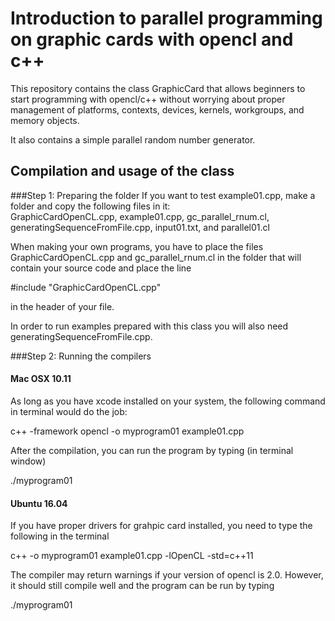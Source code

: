 # Introduction to parallel programming on graphic cards with opencl and c++
This repository contains the class GraphicCard that allows beginners to start programming with opencl/c++ without worrying about proper management of platforms, contexts, devices, kernels, workgroups, and memory objects.

It also contains a simple parallel random number generator.

## Compilation and usage of the class

###Step 1: Preparing the folder
If you want to test example01.cpp, make a folder and copy the following files in it:  
GraphicCardOpenCL.cpp, example01.cpp, gc_parallel_rnum.cl, generatingSequenceFromFile.cpp, input01.txt, and parallel01.cl

When making your own programs, you have to place the files GraphicCardOpenCL.cpp and gc_parallel_rnum.cl in the folder that will contain your source code and place the line 

  #include "GraphicCardOpenCL.cpp"

in the header of your file. 

In order to run examples prepared with this class you will also need generatingSequenceFromFile.cpp. 

###Step 2: Running the compilers
#### Mac OSX 10.11
As long as you have xcode installed on your system, the following command in terminal would do the job: 

  c++ -framework opencl -o myprogram01 example01.cpp

After the compilation, you can run the program by typing (in terminal window)

  ./myprogram01

#### Ubuntu 16.04
If you have proper drivers for grahpic card installed, you need to type the following in the terminal

  c++ -o myprogram01 example01.cpp -lOpenCL -std=c++11

The compiler may return warnings if your version of opencl is 2.0. However, it should still compile well and the program can be run by typing

  ./myprogram01
